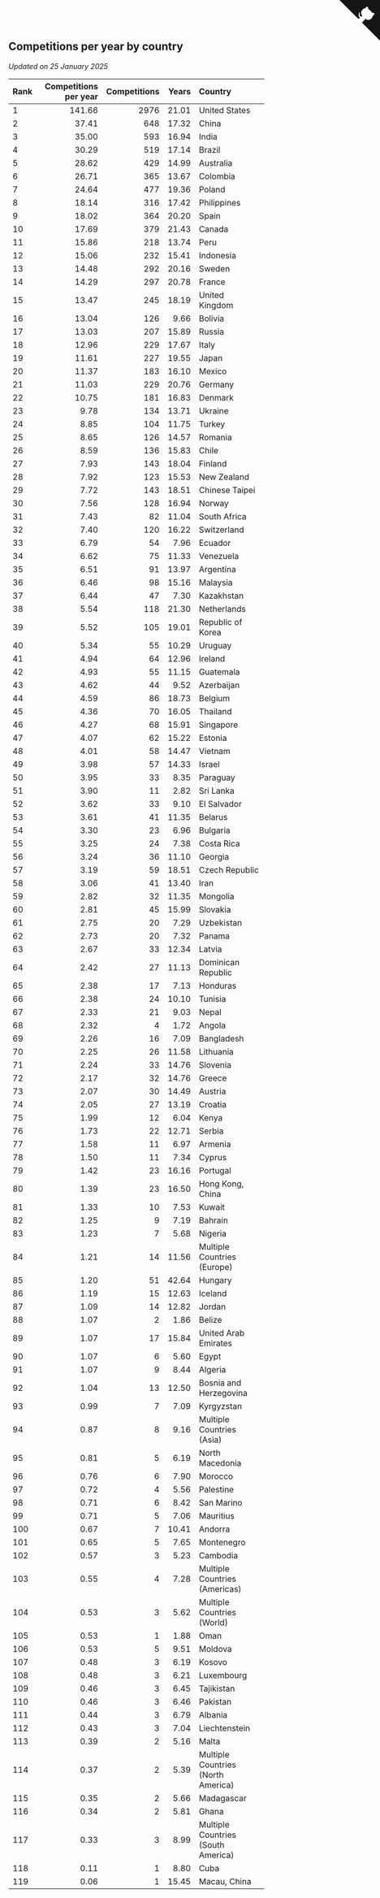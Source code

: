 ## Competitions per year by country

*Updated on 25 January 2025*

| Rank | Competitions per year | Competitions | Years | Country |
| :--- | ---: | ---: | ---: | :--- |
| 1 | 141.66 | 2976 | 21.01 | United States |
| 2 | 37.41 | 648 | 17.32 | China |
| 3 | 35.00 | 593 | 16.94 | India |
| 4 | 30.29 | 519 | 17.14 | Brazil |
| 5 | 28.62 | 429 | 14.99 | Australia |
| 6 | 26.71 | 365 | 13.67 | Colombia |
| 7 | 24.64 | 477 | 19.36 | Poland |
| 8 | 18.14 | 316 | 17.42 | Philippines |
| 9 | 18.02 | 364 | 20.20 | Spain |
| 10 | 17.69 | 379 | 21.43 | Canada |
| 11 | 15.86 | 218 | 13.74 | Peru |
| 12 | 15.06 | 232 | 15.41 | Indonesia |
| 13 | 14.48 | 292 | 20.16 | Sweden |
| 14 | 14.29 | 297 | 20.78 | France |
| 15 | 13.47 | 245 | 18.19 | United Kingdom |
| 16 | 13.04 | 126 | 9.66 | Bolivia |
| 17 | 13.03 | 207 | 15.89 | Russia |
| 18 | 12.96 | 229 | 17.67 | Italy |
| 19 | 11.61 | 227 | 19.55 | Japan |
| 20 | 11.37 | 183 | 16.10 | Mexico |
| 21 | 11.03 | 229 | 20.76 | Germany |
| 22 | 10.75 | 181 | 16.83 | Denmark |
| 23 | 9.78 | 134 | 13.71 | Ukraine |
| 24 | 8.85 | 104 | 11.75 | Turkey |
| 25 | 8.65 | 126 | 14.57 | Romania |
| 26 | 8.59 | 136 | 15.83 | Chile |
| 27 | 7.93 | 143 | 18.04 | Finland |
| 28 | 7.92 | 123 | 15.53 | New Zealand |
| 29 | 7.72 | 143 | 18.51 | Chinese Taipei |
| 30 | 7.56 | 128 | 16.94 | Norway |
| 31 | 7.43 | 82 | 11.04 | South Africa |
| 32 | 7.40 | 120 | 16.22 | Switzerland |
| 33 | 6.79 | 54 | 7.96 | Ecuador |
| 34 | 6.62 | 75 | 11.33 | Venezuela |
| 35 | 6.51 | 91 | 13.97 | Argentina |
| 36 | 6.46 | 98 | 15.16 | Malaysia |
| 37 | 6.44 | 47 | 7.30 | Kazakhstan |
| 38 | 5.54 | 118 | 21.30 | Netherlands |
| 39 | 5.52 | 105 | 19.01 | Republic of Korea |
| 40 | 5.34 | 55 | 10.29 | Uruguay |
| 41 | 4.94 | 64 | 12.96 | Ireland |
| 42 | 4.93 | 55 | 11.15 | Guatemala |
| 43 | 4.62 | 44 | 9.52 | Azerbaijan |
| 44 | 4.59 | 86 | 18.73 | Belgium |
| 45 | 4.36 | 70 | 16.05 | Thailand |
| 46 | 4.27 | 68 | 15.91 | Singapore |
| 47 | 4.07 | 62 | 15.22 | Estonia |
| 48 | 4.01 | 58 | 14.47 | Vietnam |
| 49 | 3.98 | 57 | 14.33 | Israel |
| 50 | 3.95 | 33 | 8.35 | Paraguay |
| 51 | 3.90 | 11 | 2.82 | Sri Lanka |
| 52 | 3.62 | 33 | 9.10 | El Salvador |
| 53 | 3.61 | 41 | 11.35 | Belarus |
| 54 | 3.30 | 23 | 6.96 | Bulgaria |
| 55 | 3.25 | 24 | 7.38 | Costa Rica |
| 56 | 3.24 | 36 | 11.10 | Georgia |
| 57 | 3.19 | 59 | 18.51 | Czech Republic |
| 58 | 3.06 | 41 | 13.40 | Iran |
| 59 | 2.82 | 32 | 11.35 | Mongolia |
| 60 | 2.81 | 45 | 15.99 | Slovakia |
| 61 | 2.75 | 20 | 7.29 | Uzbekistan |
| 62 | 2.73 | 20 | 7.32 | Panama |
| 63 | 2.67 | 33 | 12.34 | Latvia |
| 64 | 2.42 | 27 | 11.13 | Dominican Republic |
| 65 | 2.38 | 17 | 7.13 | Honduras |
| 66 | 2.38 | 24 | 10.10 | Tunisia |
| 67 | 2.33 | 21 | 9.03 | Nepal |
| 68 | 2.32 | 4 | 1.72 | Angola |
| 69 | 2.26 | 16 | 7.09 | Bangladesh |
| 70 | 2.25 | 26 | 11.58 | Lithuania |
| 71 | 2.24 | 33 | 14.76 | Slovenia |
| 72 | 2.17 | 32 | 14.76 | Greece |
| 73 | 2.07 | 30 | 14.49 | Austria |
| 74 | 2.05 | 27 | 13.19 | Croatia |
| 75 | 1.99 | 12 | 6.04 | Kenya |
| 76 | 1.73 | 22 | 12.71 | Serbia |
| 77 | 1.58 | 11 | 6.97 | Armenia |
| 78 | 1.50 | 11 | 7.34 | Cyprus |
| 79 | 1.42 | 23 | 16.16 | Portugal |
| 80 | 1.39 | 23 | 16.50 | Hong Kong, China |
| 81 | 1.33 | 10 | 7.53 | Kuwait |
| 82 | 1.25 | 9 | 7.19 | Bahrain |
| 83 | 1.23 | 7 | 5.68 | Nigeria |
| 84 | 1.21 | 14 | 11.56 | Multiple Countries (Europe) |
| 85 | 1.20 | 51 | 42.64 | Hungary |
| 86 | 1.19 | 15 | 12.63 | Iceland |
| 87 | 1.09 | 14 | 12.82 | Jordan |
| 88 | 1.07 | 2 | 1.86 | Belize |
| 89 | 1.07 | 17 | 15.84 | United Arab Emirates |
| 90 | 1.07 | 6 | 5.60 | Egypt |
| 91 | 1.07 | 9 | 8.44 | Algeria |
| 92 | 1.04 | 13 | 12.50 | Bosnia and Herzegovina |
| 93 | 0.99 | 7 | 7.09 | Kyrgyzstan |
| 94 | 0.87 | 8 | 9.16 | Multiple Countries (Asia) |
| 95 | 0.81 | 5 | 6.19 | North Macedonia |
| 96 | 0.76 | 6 | 7.90 | Morocco |
| 97 | 0.72 | 4 | 5.56 | Palestine |
| 98 | 0.71 | 6 | 8.42 | San Marino |
| 99 | 0.71 | 5 | 7.06 | Mauritius |
| 100 | 0.67 | 7 | 10.41 | Andorra |
| 101 | 0.65 | 5 | 7.65 | Montenegro |
| 102 | 0.57 | 3 | 5.23 | Cambodia |
| 103 | 0.55 | 4 | 7.28 | Multiple Countries (Americas) |
| 104 | 0.53 | 3 | 5.62 | Multiple Countries (World) |
| 105 | 0.53 | 1 | 1.88 | Oman |
| 106 | 0.53 | 5 | 9.51 | Moldova |
| 107 | 0.48 | 3 | 6.19 | Kosovo |
| 108 | 0.48 | 3 | 6.21 | Luxembourg |
| 109 | 0.46 | 3 | 6.45 | Tajikistan |
| 110 | 0.46 | 3 | 6.46 | Pakistan |
| 111 | 0.44 | 3 | 6.79 | Albania |
| 112 | 0.43 | 3 | 7.04 | Liechtenstein |
| 113 | 0.39 | 2 | 5.16 | Malta |
| 114 | 0.37 | 2 | 5.39 | Multiple Countries (North America) |
| 115 | 0.35 | 2 | 5.66 | Madagascar |
| 116 | 0.34 | 2 | 5.81 | Ghana |
| 117 | 0.33 | 3 | 8.99 | Multiple Countries (South America) |
| 118 | 0.11 | 1 | 8.80 | Cuba |
| 119 | 0.06 | 1 | 15.45 | Macau, China |


<a href="https://github.com/JustinTimeCuber/wca_statistics" class="github-corner" aria-label="View source on Github"><svg width="80" height="80" viewBox="0 0 250 250" style="fill:#151513; color:#fff; position: absolute; top: 0; border: 0; right: 0;" aria-hidden="true"><path d="M0,0 L115,115 L130,115 L142,142 L250,250 L250,0 Z"></path><path d="M128.3,109.0 C113.8,99.7 119.0,89.6 119.0,89.6 C122.0,82.7 120.5,78.6 120.5,78.6 C119.2,72.0 123.4,76.3 123.4,76.3 C127.3,80.9 125.5,87.3 125.5,87.3 C122.9,97.6 130.6,101.9 134.4,103.2" fill="currentColor" style="transform-origin: 130px 106px;" class="octo-arm"></path><path d="M115.0,115.0 C114.9,115.1 118.7,116.5 119.8,115.4 L133.7,101.6 C136.9,99.2 139.9,98.4 142.2,98.6 C133.8,88.0 127.5,74.4 143.8,58.0 C148.5,53.4 154.0,51.2 159.7,51.0 C160.3,49.4 163.2,43.6 171.4,40.1 C171.4,40.1 176.1,42.5 178.8,56.2 C183.1,58.6 187.2,61.8 190.9,65.4 C194.5,69.0 197.7,73.2 200.1,77.6 C213.8,80.2 216.3,84.9 216.3,84.9 C212.7,93.1 206.9,96.0 205.4,96.6 C205.1,102.4 203.0,107.8 198.3,112.5 C181.9,128.9 168.3,122.5 157.7,114.1 C157.9,116.9 156.7,120.9 152.7,124.9 L141.0,136.5 C139.8,137.7 141.6,141.9 141.8,141.8 Z" fill="currentColor" class="octo-body"></path></svg></a><style>.github-corner:hover .octo-arm{animation:octocat-wave 560ms ease-in-out}@keyframes octocat-wave{0%,100%{transform:rotate(0)}20%,60%{transform:rotate(-25deg)}40%,80%{transform:rotate(10deg)}}@media (max-width:500px){.github-corner:hover .octo-arm{animation:none}.github-corner .octo-arm{animation:octocat-wave 560ms ease-in-out}}</style>
